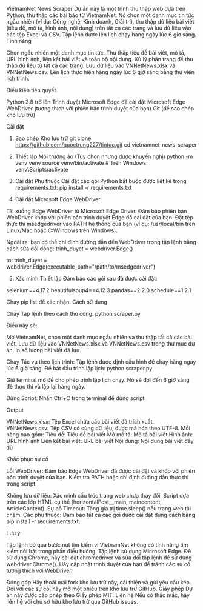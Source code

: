 VietnamNet News Scraper
Dự án này là một trình thu thập web dựa trên Python, thu thập các bài báo từ VietnamNet. Nó chọn một danh mục tin tức ngẫu nhiên (ví dụ: Công nghệ, Kinh doanh, Giải trí), thu thập dữ liệu bài viết (tiêu đề, mô tả, hình ảnh, nội dung) trên tất cả các trang và lưu dữ liệu vào các tệp Excel và CSV. Tập lệnh được lên lịch chạy hàng ngày lúc 6 giờ sáng.
Tính năng

Chọn ngẫu nhiên một danh mục tin tức.
Thu thập tiêu đề bài viết, mô tả, URL hình ảnh, liên kết bài viết và toàn bộ nội dung.
Xử lý phân trang để thu thập dữ liệu từ tất cả các trang.
Lưu dữ liệu vào VNNetNews.xlsx và VNNetNews.csv.
Lên lịch thực hiện hàng ngày lúc 6 giờ sáng bằng thư viện lịch trình.

Điều kiện tiên quyết

Python 3.8 trở lên
Trình duyệt Microsoft Edge đã cài đặt
Microsoft Edge WebDriver (tương thích với phiên bản trình duyệt của bạn)
Git (để sao chép kho lưu trữ)

Cài đặt
1. Sao chép Kho lưu trữ
git clone https://github.com/quoctrung227/tintuc.git
cd vietnamnet-news-scraper

2. Thiết lập Môi trường ảo (Tùy chọn nhưng được khuyến nghị)
python -m venv venv
source venv/bin/activate # Trên Windows: venv\Scripts\activate

3. Cài đặt Phụ thuộc
Cài đặt các gói Python bắt buộc được liệt kê trong requirements.txt:
pip install -r requirements.txt

4. Cài đặt Microsoft Edge WebDriver

Tải xuống Edge WebDriver từ Microsoft Edge Driver.
Đảm bảo phiên bản WebDriver khớp với phiên bản trình duyệt Edge đã cài đặt của bạn.
Đặt tệp thực thi msedgedriver vào PATH hệ thống của bạn (ví dụ: /usr/local/bin trên Linux/Mac hoặc C:\Windows trên Windows).

Ngoài ra, bạn có thể chỉ định đường dẫn đến WebDriver trong tập lệnh bằng cách sửa đổi dòng:
trinh_duyet = webdriver.Edge()

to:
trinh_duyet = webdriver.Edge(executable_path="/path/to/msedgedriver")

5. Xác minh Thiết lập
Đảm bảo các gói sau đã được cài đặt:

selenium==4.17.2
beautifulsoup4==4.12.3
pandas==2.2.0
schedule==1.2.1

Chạy pip list để xác nhận.
Cách sử dụng

Chạy Tập lệnh theo cách thủ công:
python scraper.py

Điều này sẽ:

Mở VietnamNet, chọn một danh mục ngẫu nhiên và thu thập tất cả các bài viết.
Lưu dữ liệu vào VNNetNews.xlsx và VNNetNews.csv trong thư mục dự án.
In số lượng bài viết đã lưu.

Chạy Tác vụ theo lịch trình: Tập lệnh được định cấu hình để chạy hàng ngày lúc 6 giờ sáng. Để bắt đầu trình lập lịch:
python scraper.py

Giữ terminal mở để cho phép trình lập lịch chạy. Nó sẽ đợi đến 6 giờ sáng để thực thi và lặp lại hàng ngày.

Dừng Script: Nhấn Ctrl+C trong terminal để dừng script.

Output

VNNetNews.xlsx: Tệp Excel chứa các bài viết đã trích xuất.
VNNetNews.csv: Tệp CSV có cùng dữ liệu, được mã hóa theo UTF-8.
Mỗi hàng bao gồm:
Tiêu đề: Tiêu đề bài viết
Mô mô tả: Mô tả bài viết
Hình ảnh: URL hình ảnh
Liên kết bài viết: URL bài viết
Nội dung: Nội dung bài viết đầy đủ

Khắc phục sự cố

Lỗi WebDriver: Đảm bảo Edge WebDriver đã được cài đặt và khớp với phiên bản trình duyệt của bạn. Kiểm tra PATH hoặc chỉ định đường dẫn thực thi trong script.

Không lưu dữ liệu: Xác minh cấu trúc trang web chưa thay đổi. Script dựa trên các lớp HTML cụ thể (horizontalPost__main, maincontent, ArticleContent).
Sự cố Timeout: Tăng giá trị time.sleep() nếu trang web tải chậm.
Các phụ thuộc: Đảm bảo tất cả các gói được cài đặt đúng cách bằng pip install -r requirements.txt.

Lưu ý

Tập ​​lệnh bỏ qua bước nút tìm kiếm vì VietnamNet không có tính năng tìm kiếm nổi bật trong phần điều hướng.
Tập lệnh sử dụng Microsoft Edge. Để sử dụng Chrome, hãy cài đặt chromedriver và sửa đổi tập lệnh để sử dụng webdriver.Chrome().
Hãy cập nhật trình duyệt của bạn để tránh các sự cố tương thích với WebDriver.

Đóng góp
Hãy thoải mái fork kho lưu trữ này, cải thiện và gửi yêu cầu kéo. Đối với các sự cố, hãy mở một phiếu trên kho lưu trữ GitHub.
Giấy phép
Dự án này được cấp phép theo Giấy phép MIT.
Liên hệ
Nếu có thắc mắc, hãy liên hệ với chủ sở hữu kho lưu trữ qua GitHub issues.